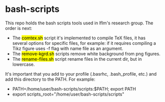 # bash-scripts
This repo holds the bash scripts tools used in lflm's research group. The order is next:</br>
- The <mark>comtex.sh</mark> script it's implemented to compile TeX files, it has several options for specific files, for example: if it requires compiling a Tikz figure uses  -f flag with name file as an argument.  
- The  <mark>remove-kgrd.sh</mark> scripts remove white background from png figures.
- The <mark>rename-files.sh</mark> script rename files in the current dir, but in lowercase.


It's important that you add to your profile (.basrhc, .bash_profile, etc.) and 
add this directory to the PATH. For example:

- PATH=/home/user/bash-scripts/scripts:$PATH; export PATH
- export scripts_root="/home/user/bash-scripts/scripts"
